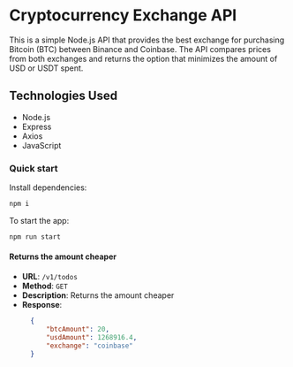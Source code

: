 # Cryptocurrency Exchange API

This is a simple Node.js API that provides the best exchange for purchasing Bitcoin (BTC) between Binance and Coinbase. The API compares prices from both exchanges and returns the option that minimizes the amount of USD or USDT spent.


## Technologies Used

- Node.js
- Express
- Axios
- JavaScript


### Quick start
Install dependencies:
```sh
npm i
```

To start the app:
```sh
npm run start
```

#### Returns the amount cheaper

- **URL**: `/v1/todos`
- **Method**: `GET`
- **Description**: Returns the amount cheaper
- **Response**:
  ```json
    {
        "btcAmount": 20,
        "usdAmount": 1268916.4,
        "exchange": "coinbase"
    }
  ```
